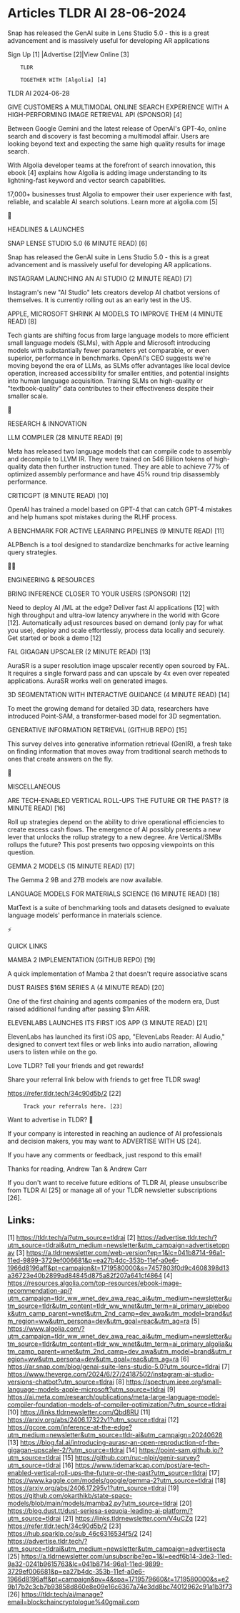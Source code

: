 # Articles TLDR AI 28-06-2024

Snap has released the GenAI suite in Lens Studio 5.0 - this is a great
advancement and is massively useful for developing AR applications  

 Sign Up [1] |Advertise [2]|View Online [3] 

		TLDR 

		TOGETHER WITH [Algolia] [4]

TLDR AI 2024-06-28

 GIVE CUSTOMERS A MULTIMODAL ONLINE SEARCH EXPERIENCE WITH A
HIGH-PERFORMING IMAGE RETRIEVAL API (SPONSOR) [4] 

 Between Google Gemini and the latest release of OpenAI's GPT-4o,
online search and discovery is fast becoming a multimodal affair.
Users are looking beyond text and expecting the same high quality
results for image search.

With Algolia developer teams at the forefront of search innovation,
this ebook [4] explains how Algolia is adding image understanding to
its lightning-fast keyword and vector search capabilities.

17,000+ businesses trust Algolia to empower their user experience with
fast, reliable, and scalable AI search solutions. Learn more at
algolia.com [5]

🚀 

HEADLINES & LAUNCHES

 SNAP LENSE STUDIO 5.0 (6 MINUTE READ) [6] 

 Snap has released the GenAI suite in Lens Studio 5.0 - this is a
great advancement and is massively useful for developing AR
applications. 

 INSTAGRAM LAUNCHING AN AI STUDIO (2 MINUTE READ) [7] 

 Instagram's new "AI Studio" lets creators develop AI chatbot versions
of themselves. It is currently rolling out as an early test in the US.


 APPLE, MICROSOFT SHRINK AI MODELS TO IMPROVE THEM (4 MINUTE READ) [8]


 Tech giants are shifting focus from large language models to more
efficient small language models (SLMs), with Apple and Microsoft
introducing models with substantially fewer parameters yet comparable,
or even superior, performance in benchmarks. OpenAI's CEO suggests
we're moving beyond the era of LLMs, as SLMs offer advantages like
local device operation, increased accessibility for smaller entities,
and potential insights into human language acquisition. Training SLMs
on high-quality or "textbook-quality" data contributes to their
effectiveness despite their smaller scale. 

🧠 

RESEARCH & INNOVATION

 LLM COMPILER (28 MINUTE READ) [9] 

 Meta has released two language models that can compile code to
assembly and decompile to LLVM IR. They were trained on 546 Billion
tokens of high-quality data then further instruction tuned. They are
able to achieve 77% of optimized assembly performance and have 45%
round trip disassembly performance. 

 CRITICGPT (8 MINUTE READ) [10] 

 OpenAI has trained a model based on GPT-4 that can catch GPT-4
mistakes and help humans spot mistakes during the RLHF process. 

 A BENCHMARK FOR ACTIVE LEARNING PIPELINES (9 MINUTE READ) [11] 

 ALPBench is a tool designed to standardize benchmarks for active
learning query strategies. 

🧑‍💻 

ENGINEERING & RESOURCES

 BRING INFERENCE CLOSER TO YOUR USERS (SPONSOR) [12] 

 Need to deploy AI /ML at the edge? Deliver fast AI applications [12]
with high throughput and ultra-low latency anywhere in the world with
Gcore [12]. Automatically adjust resources based on demand (only pay
for what you use), deploy and scale effortlessly, process data locally
and securely. Get started or book a demo [12] 

 FAL GIGAGAN UPSCALER (2 MINUTE READ) [13] 

 AuraSR is a super resolution image upscaler recently open sourced by
FAL. It requires a single forward pass and can upscale by 4x even over
repeated applications. AuraSR works well on generated images. 

 3D SEGMENTATION WITH INTERACTIVE GUIDANCE (4 MINUTE READ) [14] 

 To meet the growing demand for detailed 3D data, researchers have
introduced Point-SAM, a transformer-based model for 3D segmentation. 

 GENERATIVE INFORMATION RETRIEVAL (GITHUB REPO) [15] 

 This survey delves into generative information retrieval (GenIR), a
fresh take on finding information that moves away from traditional
search methods to ones that create answers on the fly. 

🎁 

MISCELLANEOUS

 ARE TECH-ENABLED VERTICAL ROLL-UPS THE FUTURE OR THE PAST? (8 MINUTE
READ) [16] 

 Roll up strategies depend on the ability to drive operational
efficiencies to create excess cash flows. The emergence of AI possibly
presents a new lever that unlocks the rollup strategy to a new degree.
Are Vertical/SMBs rollups the future? This post presents two opposing
viewpoints on this question. 

 GEMMA 2 MODELS (15 MINUTE READ) [17] 

 The Gemma 2 9B and 27B models are now available. 

 LANGUAGE MODELS FOR MATERIALS SCIENCE (16 MINUTE READ) [18] 

 MatText is a suite of benchmarking tools and datasets designed to
evaluate language models' performance in materials science. 

⚡ 

QUICK LINKS

 MAMBA 2 IMPLEMENTATION (GITHUB REPO) [19] 

 A quick implementation of Mamba 2 that doesn't require associative
scans 

 DUST RAISES $16M SERIES A (4 MINUTE READ) [20] 

 One of the first chaining and agents companies of the modern era,
Dust raised additional funding after passing $1m ARR. 

 ELEVENLABS LAUNCHES ITS FIRST IOS APP (3 MINUTE READ) [21] 

 ElevenLabs has launched its first iOS app, "ElevenLabs Reader: AI
Audio," designed to convert text files or web links into audio
narration, allowing users to listen while on the go. 

Love TLDR? Tell your friends and get rewards!

 Share your referral link below with friends to get free TLDR swag! 

 https://refer.tldr.tech/34c90d5b/2 [22] 

		 Track your referrals here. [23] 

Want to advertise in TLDR? 📰

 If your company is interested in reaching an audience of AI
professionals and decision makers, you may want to ADVERTISE WITH US
[24]. 

 If you have any comments or feedback, just respond to this email! 

Thanks for reading, 
Andrew Tan & Andrew Carr 

If you don't want to receive future editions of TLDR AI, please
unsubscribe from TLDR AI [25] or manage all of your TLDR newsletter
subscriptions [26]. 

 

Links:
------
[1] https://tldr.tech/ai?utm_source=tldrai
[2] https://advertise.tldr.tech/?utm_source=tldrai&utm_medium=newsletter&utm_campaign=advertisetopnav
[3] https://a.tldrnewsletter.com/web-version?ep=1&lc=041b8714-96a1-11ed-9899-3729ef006681&p=ea27b4dc-353b-11ef-a0e6-1966d8196aff&pt=campaign&t=1719580000&s=7457803f0d9c4608398d13a36723e40b2899ad84845d875a82f207a641cf4864
[4] https://resources.algolia.com/top-resources/ebook-image-recommendation-api?utm_campaign=tldr_ww_wnet_dev_awa_reac_ai&utm_medium=newsletter&utm_source=tldr&utm_content=tldr_ww_wnet&utm_term=ai_primary_apiebook&utm_camp_parent=wnet&utm_2nd_camp=dev_awa&utm_model=brand&utm_region=ww&utm_persona=dev&utm_goal=reac&utm_ag=ra
[5] https://www.algolia.com/?utm_campaign=tldr_ww_wnet_dev_awa_reac_ai&utm_medium=newsletter&utm_source=tldr&utm_content=tldr_ww_wnet&utm_term=ai_primary_algolia&utm_camp_parent=wnet&utm_2nd_camp=dev_awa&utm_model=brand&utm_region=ww&utm_persona=dev&utm_goal=reac&utm_ag=ra
[6] https://ar.snap.com/blog/genai-suite-lens-studio-5.0?utm_source=tldrai
[7] https://www.theverge.com/2024/6/27/24187502/instagram-ai-studio-versions-chatbot?utm_source=tldrai
[8] https://spectrum.ieee.org/small-language-models-apple-microsoft?utm_source=tldrai
[9] https://ai.meta.com/research/publications/meta-large-language-model-compiler-foundation-models-of-compiler-optimization/?utm_source=tldrai
[10] https://links.tldrnewsletter.com/Qbd8RU
[11] https://arxiv.org/abs/2406.17322v1?utm_source=tldrai
[12] https://gcore.com/inference-at-the-edge?utm_medium=newsletter&utm_source=tldr-ai&utm_campaign=20240628
[13] https://blog.fal.ai/introducing-aurasr-an-open-reproduction-of-the-gigagan-upscaler-2/?utm_source=tldrai
[14] https://point-sam.github.io/?utm_source=tldrai
[15] https://github.com/ruc-nlpir/genir-survey?utm_source=tldrai
[16] https://www.tidemarkcap.com/post/are-tech-enabled-vertical-roll-ups-the-future-or-the-past?utm_source=tldrai
[17] https://www.kaggle.com/models/google/gemma-2?utm_source=tldrai
[18] https://arxiv.org/abs/2406.17295v1?utm_source=tldrai
[19] https://github.com/okarthikb/state-space-models/blob/main/models/mamba2.py?utm_source=tldrai
[20] https://blog.dust.tt/dust-seriesa-sequoia-leading-ai-platform/?utm_source=tldrai
[21] https://links.tldrnewsletter.com/V4uCZq
[22] https://refer.tldr.tech/34c90d5b/2
[23] https://hub.sparklp.co/sub_46c6316534f5/2
[24] https://advertise.tldr.tech/?utm_source=tldrai&utm_medium=newsletter&utm_campaign=advertisecta
[25] https://a.tldrnewsletter.com/unsubscribe?ep=1&l=eedf6b14-3de3-11ed-9a32-0241b9615763&lc=041b8714-96a1-11ed-9899-3729ef006681&p=ea27b4dc-353b-11ef-a0e6-1966d8196aff&pt=campaign&pv=4&spa=1719579660&t=1719580000&s=e29b17b2c3cb7b93858d860e8e09e16c6367a74e3dd8bc74012962c91a1b3f73
[26] https://tldr.tech/ai/manage?email=blockchaincryptologue%40gmail.com